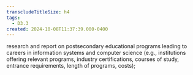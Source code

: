 ```yaml
---
transcludeTitleSize: h4
tags:
  - D3.3
created: 2024-10-08T11:37:39.000-0400
---
```

research and report on postsecondary educational programs leading to careers in information systems and computer science (e.g., institutions offering relevant programs, industry certifications, courses of study, entrance requirements, length of programs, costs);